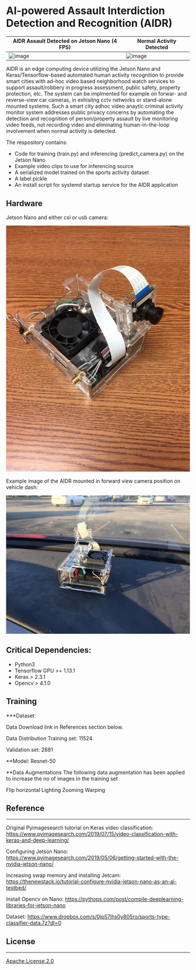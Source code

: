 [image_1]: ./images/IMG_6120.JPG
[image_2]: ./images/IMG_6119.JPG

# AI-powered Assault Interdiction Detection and Recognition (AIDR)


| AIDR Assault Detected on Jetson Nano (4 FPS)                                   | Normal Activity Detected                          |
| ------------------------------------------------------------ | ------------------------------------------------------------ |
| ![image](https://github.com/silent-code/AIDR/blob/master/output/gifs/assault1.gif) | ![image](https://github.com/silent-code/AIDR/blob/master/output/gifs/walking.gif)|



AIDR is an edge computing device utilizing the Jetson Nano and Keras/Tensorflow-based automated human activity recognition to provide smart cities with ad-hoc video based neighborhood watch services to support assault/robbery in progress assessment, public safety, property protection, etc. The system can be implmented for example on forwar- and reverse-view car cameras, in exhisitng cctv networks or stand-alone mounted systems. Such a smart city adhoc video anaytic criminal activity monitor system addresses public privacy concerns by automating the detection and recognition of person/property assault by live monitoring video feeds, not recording video and eliminating human-in-the-loop involvement when normal activity is detected.


The respository contains:

* Code for training (train.py) and inferencing (predict_camera.py) on the Jetson Nano
* Example video clips to use for inferencing source
* A serialized model trained on the sports activity dataset
* A label pickle
* An install script for systemd startup service for the AIDR application

## Hardware 
Jetson Nano and either csi or usb camera:


![alt text][image_1]

Example image of the AIDR mounted in forward view camera position on vehicle dash:

![alt text][image_2]


## Critical Dependencies:

* Python3
* Tensorflow GPU >= 1.13.1
* Keras > 2.3.1
* Opencv > 4.1.0

## Training 

***Dataset:

Data Download link in References section below.

Data Distribution
Training set: 11524

Validation set: 2881

**Model:
Resnet-50

**Data Augmentations
The following data augmentation has been applied to increase the no of images in the training set

Flip horizontal
Lighting
Zooming
Warping


## Reference

***
Original Pyimagesearch tutorial on Keras video classification: https://www.pyimagesearch.com/2019/07/15/video-classification-with-keras-and-deep-learning/

Configuring Jetson Nano: https://www.pyimagesearch.com/2019/05/06/getting-started-with-the-nvidia-jetson-nano/

Increasing swap memory and installing Jetcam: https://thenewstack.io/tutorial-configure-nvidia-jetson-nano-as-an-ai-testbed/

Install Opencv on Nano: https://pythops.com/post/compile-deeplearning-libraries-for-jetson-nano

Dataset: https://www.dropbox.com/s/0jp57lhs0y805ro/sports-type-classifier-data.7z?dl=0

## License

***

[Apache License 2.0](https://github.com/edvardHua/PoseEstimationForMobile/blob/master/LICENSE)
